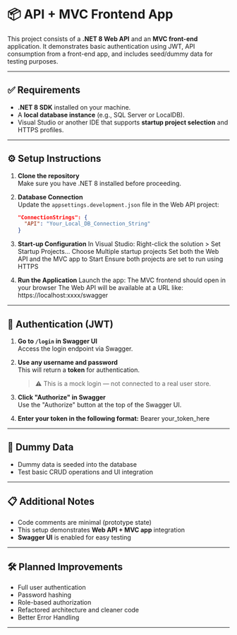 # 📦 API + MVC Frontend App

This project consists of a **.NET 8 Web API** and an **MVC front-end** application. It demonstrates basic authentication using JWT, API consumption from a front-end app, and includes seed/dummy data for testing purposes.

---

## ✅ Requirements

- **.NET 8 SDK** installed on your machine.
- A **local database instance** (e.g., SQL Server or LocalDB).
- Visual Studio or another IDE that supports **startup project selection** and HTTPS profiles.

---

## ⚙️ Setup Instructions

1. **Clone the repository**  
   Make sure you have .NET 8 installed before proceeding.

2. **Database Connection**  
   Update the `appsettings.development.json` file in the Web API project:
   ```json
   "ConnectionStrings": {
     "API": "Your_Local_DB_Connection_String"
   }

3. **Start-up Configuration**
In Visual Studio:
Right-click the solution > Set Startup Projects...
Choose Multiple startup projects
Set both the Web API and the MVC app to Start
Ensure both projects are set to run using HTTPS

4. **Run the Application**
Launch the app:
The MVC frontend should open in your browser
The Web API will be available at a URL like:
https://localhost:xxxx/swagger

---

## 🔐 Authentication (JWT)
1. **Go to `/login` in Swagger UI**  
   Access the login endpoint via Swagger.

2. **Use any username and password**  
   This will return a **token** for authentication.  
   > ⚠️ This is a mock login — not connected to a real user store.

3. **Click "Authorize" in Swagger**  
   Use the "Authorize" button at the top of the Swagger UI.

4. **Enter your token in the following format:**
   Bearer your_token_here
   
---

## 🧪 Dummy Data

- Dummy data is seeded into the database
- Test basic CRUD operations and UI integration

---

## 📋 Additional Notes

- Code comments are minimal (prototype state)
- This setup demonstrates **Web API + MVC app** integration
- **Swagger UI** is enabled for easy testing

---

## 🛠 Planned Improvements

- Full user authentication
- Password hashing
- Role-based authorization
- Refactored architecture and cleaner code
- Better Error Handling

---

